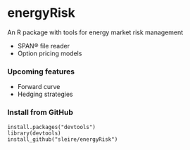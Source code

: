 # energyRisk
An R package with tools for energy market risk management  
  
- SPAN® file reader  
- Option pricing models

### Upcoming features
- Forward curve
- Hedging strategies

### Install from GitHub
```
install.packages("devtools")  
library(devtools)
install_github("sleire/energyRisk")
```